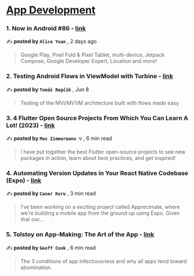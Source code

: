 
<h1><a href=https://medium.com/tag/mobile-app-development/recommended target="_blank" rel="noopener noreferrer">App Development</a></h1>
<h3>1. Now in Android #86 - <a href=https://medium.com/@alice_yuan?source=tag_recommended_feed---------0-84----------mobile_app_development----------fd0bf348_661e_410a_8316_e6441e7d0f98------- target="_blank" rel="noopener noreferrer">link</a></h3>

✍️ **posted by `Alice Yuan`** <date> , 2 days ago</date>

<blockquote>Google Play, Pixel Fold & Pixel Tablet, multi-device, Jetpack Compose, Google Developer Expert, Location and more!</blockquote>

<h3>2. Testing Android Flows in ViewModel with Turbine - <a href=https://medium.com/@tomas-repcik?source=tag_recommended_feed---------1-107----------mobile_app_development----------fd0bf348_661e_410a_8316_e6441e7d0f98------- target="_blank" rel="noopener noreferrer">link</a></h3>

✍️ **posted by `Tomáš Repčík`** <date> , Jun 8</date>

<blockquote>Testing of the MVI/MVVM architecture built with flows made easy</blockquote>

<h3>3. 4 Flutter Open Source Projects From Which You Can Learn A Lot! (2023) - <a href=https://medium.com/@m-zimmermann1?source=tag_recommended_feed---------2-85----------mobile_app_development----------fd0bf348_661e_410a_8316_e6441e7d0f98------- target="_blank" rel="noopener noreferrer">link</a></h3>

✍️ **posted by `Max Zimmermann 💡`** <date> , 6 min read</date>

<blockquote>I have put together the best Flutter open-source projects to see new packages in action, learn about best practices, and get inspired!</blockquote>

<h3>4. Automating Version Updates in Your React Native Codebase (Expo) - <a href=https://medium.com/@kurucaner?source=tag_recommended_feed---------3-84----------mobile_app_development----------fd0bf348_661e_410a_8316_e6441e7d0f98------- target="_blank" rel="noopener noreferrer">link</a></h3>

✍️ **posted by `Caner Kuru`** <date> , 3 min read</date>

<blockquote>I’ve been working on a exciting project called Apprecimate, where we’re building a mobile app from the ground up using Expo. Given that our…</blockquote>

<h3>5. Tolstoy on App-Making: The Art of the App - <a href=https://medium.com/@geoff.cook?source=tag_recommended_feed---------4-107----------mobile_app_development----------fd0bf348_661e_410a_8316_e6441e7d0f98------- target="_blank" rel="noopener noreferrer">link</a></h3>

✍️ **posted by `Geoff Cook`** <date> , 6 min read</date>

<blockquote>The 3 conditions of app infectiousness and why all apps tend toward abomination.</blockquote>

